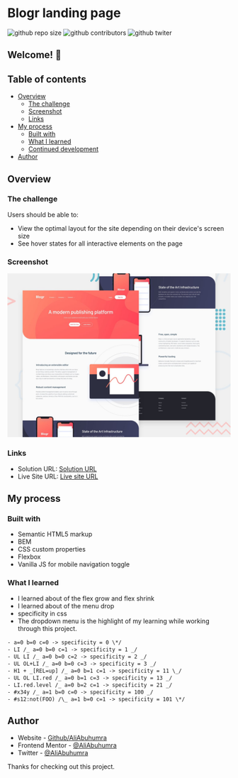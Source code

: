 # Blogr landing page

![github repo size](https://img.shields.io/github/repo-size/aliabuhumra/Blogr-landing-page-2)
![github contributors](https://img.shields.io/github/contributors/aliabuhumra/Blogr-landing-page-2)
![github twiter](https://img.shields.io/twitter/follow/AliAbuhumra?style=social)

## Welcome! 👋

## Table of contents

- [Overview](#overview)
  - [The challenge](#the-challenge)
  - [Screenshot](#screenshot)
  - [Links](#links)
- [My process](#my-process)
  - [Built with](#built-with)
  - [What I learned](#what-i-learned)
  - [Continued development](#continued-development)
- [Author](#author)

## Overview

### The challenge

Users should be able to:

- View the optimal layout for the site depending on their device's screen size
- See hover states for all interactive elements on the page

### Screenshot

![Design preview for the Four card feature section coding challenge](./design/desktop-preview.jpg)

### Links

- Solution URL: [Solution URL](https://www.frontendmentor.io/solutions/blogr-landing-page-F6j01_S9B)
- Live Site URL: [Live site URL](https://aliabuhumra.github.io/Blogr-landing-page-2/)

## My process

### Built with

- Semantic HTML5 markup
- BEM
- CSS custom properties
- Flexbox
- Vanilla JS for mobile navigation toggle

### What I learned

- I learned about of the flex grow and flex shrink
- I learned about of the menu drop
- specificity in css
- The dropdown menu is the highlight of my learning while working through this project.

```
- a=0 b=0 c=0 -> specificity = 0 \*/
- LI /_ a=0 b=0 c=1 -> specificity = 1 _/
- UL LI /_ a=0 b=0 c=2 -> specificity = 2 _/
- UL OL+LI /_ a=0 b=0 c=3 -> specificity = 3 _/
- H1 + _[REL=up] /_ a=0 b=1 c=1 -> specificity = 11 \_/
- UL OL LI.red /_ a=0 b=1 c=3 -> specificity = 13 _/
- LI.red.level /_ a=0 b=2 c=1 -> specificity = 21 _/
- #x34y /_ a=1 b=0 c=0 -> specificity = 100 _/
- #s12:not(FOO) /\_ a=1 b=0 c=1 -> specificity = 101 \*/
```

## Author

- Website - [Github/AliAbuhumra](https://github.com/aliabuhumra)
- Frontend Mentor - [@AliAbuhumra](https://www.frontendmentor.io/profile/aliabuhumra)
- Twitter - [@AliAbuhumra](https://twitter.com/aliabuhumra)

Thanks for checking out this project.
